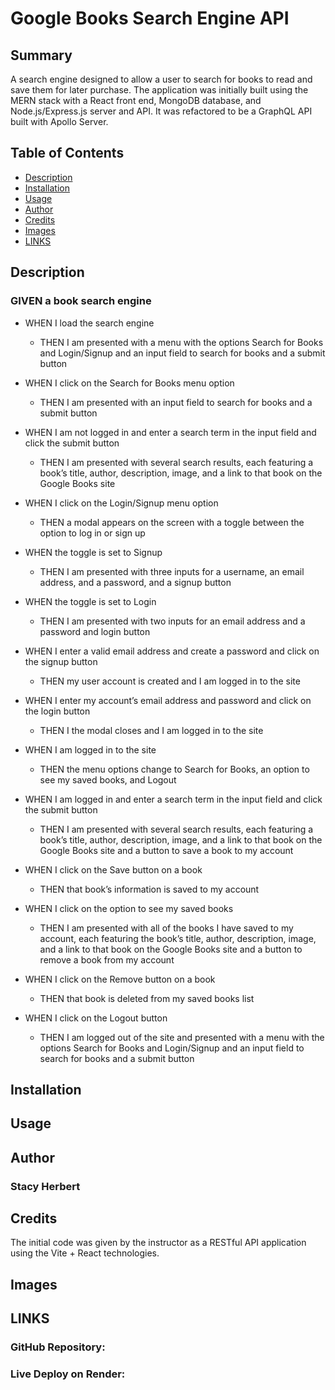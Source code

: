 # Google Books Search Engine API

## Summary
A search engine designed to allow a user to search for books to read and save them for later purchase. The application was initially built using the MERN stack with a React front end, MongoDB database, and Node.js/Express.js server and API. It was refactored to be a GraphQL API built with Apollo Server.

## Table of Contents
- [Description](#description)
- [Installation](#installation)
- [Usage](#usage)
- [Author](#author)
- [Credits](#credits)
- [Images](#images)
- [LINKS](#links)


## Description
### GIVEN a book search engine

* WHEN I load the search engine

    - THEN I am presented with a menu with the options Search for Books and Login/Signup and an input field to search for books and a submit button

* WHEN I click on the Search for Books menu option
    
    - THEN I am presented with an input field to search for books and a submit button
* WHEN I am not logged in and enter a search term in the input field and click the submit button
    
    - THEN I am presented with several search results, each featuring a book’s title, author, description, image, and a link to that book on the Google Books site
* WHEN I click on the Login/Signup menu option
    
    - THEN a modal appears on the screen with a toggle between the option to log in or sign up
* WHEN the toggle is set to Signup
    
    - THEN I am presented with three inputs for a username, an email address, and a password, and a signup button
* WHEN the toggle is set to Login
    
    - THEN I am presented with two inputs for an email address and a password and login button
* WHEN I enter a valid email address and create a password and click on the signup button
    
    - THEN my user account is created and I am logged in to the site
* WHEN I enter my account’s email address and password and click on the login button
    
    - THEN I the modal closes and I am logged in to the site
* WHEN I am logged in to the site
    
    - THEN the menu options change to Search for Books, an option to see my saved books, and Logout
* WHEN I am logged in and enter a search term in the input field and click the submit button
    
    - THEN I am presented with several search results, each featuring a book’s title, author, description, image, and a link to that book on the Google Books site and a button to save a book to my account
* WHEN I click on the Save button on a book
    
    - THEN that book’s information is saved to my account
* WHEN I click on the option to see my saved books
    
    - THEN I am presented with all of the books I have saved to my account, each featuring the book’s title, author, description, image, and a link to that book on the Google Books site and a button to remove a book from my account
* WHEN I click on the Remove button on a book
    
    - THEN that book is deleted from my saved books list
* WHEN I click on the Logout button
    
    - THEN I am logged out of the site and presented with a menu with the options Search for Books and Login/Signup and an input field to search for books and a submit button  

## Installation

## Usage

## Author
### Stacy Herbert

## Credits
The initial code was given by the instructor as a RESTful API application using the Vite + React technologies. 

## Images

## LINKS
### GitHub Repository: 

### Live Deploy on Render: